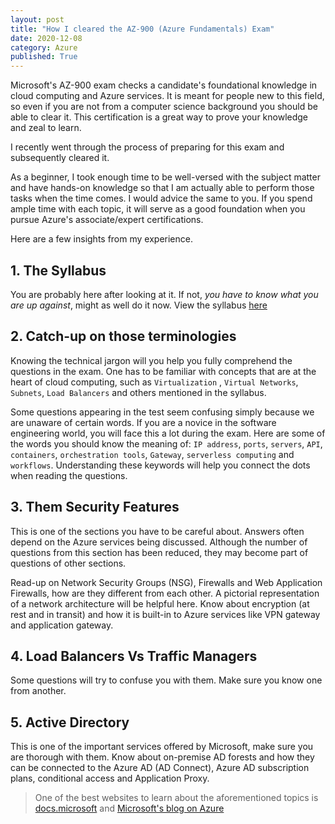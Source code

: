 ```yaml
---
layout: post
title: "How I cleared the AZ-900 (Azure Fundamentals) Exam"
date: 2020-12-08
category: Azure
published: True
---
```

<html>

<div data-iframe-width="350" data-iframe-height="270" data-share-badge-id="be9714ac-3a6c-4357-912f-9dc44c8023f1" data-share-badge-host="https://www.youracclaim.com"></div><script type="text/javascript" async src="//cdn.youracclaim.com/assets/utilities/embed.js"></script>

</html> 

Microsoft's AZ-900 exam checks a candidate's foundational knowledge in cloud computing and Azure services. It is meant for people new to this field, so even if you are not from a computer science background you should be able to clear it. This certification is a great way to prove your knowledge and zeal to learn. 

I recently went through the process of preparing for this exam and subsequently cleared it.

As a beginner, I took enough time to be well-versed with the subject matter and have hands-on knowledge so that I am actually able to perform those tasks when the time comes. I would advice the same to you. If you spend ample time with each topic, it will serve as a good foundation when you pursue Azure's associate/expert certifications.

Here are a few insights from my experience.

## 1. The Syllabus

You are probably here after looking at it. If not, *you have to know what you are up against*, might as well do it now. View the syllabus [here](https://query.prod.cms.rt.microsoft.com/cms/api/am/binary/RE3VwUY)

## 2. Catch-up on those terminologies

Knowing the technical jargon will you help you fully comprehend the questions in the exam. One has to be familiar with concepts that are at the heart of cloud computing, such as `Virtualization` , `Virtual Networks`, `Subnets`, `Load Balancers` and others mentioned in the syllabus.

Some questions appearing in the test seem confusing simply because we are unaware of certain words. If you are a novice in the software engineering world, you will face this a lot during the exam. Here are some of the words you should know the meaning of: `IP address`, `ports`, `servers`, `API`, `containers`, `orchestration tools`, `Gateway`, `serverless computing` and `workflows`. Understanding these keywords will help you connect the dots when reading the questions.

## 3. Them Security Features

This is one of the sections you have to be careful about. Answers often depend on the Azure services being discussed. Although the number of questions from this section has been reduced, they may become part of questions of other sections.

 Read-up on Network Security Groups (NSG), Firewalls and Web Application Firewalls, how are they different from each other. A pictorial representation of a network architecture will be helpful here. Know about encryption (at rest and in transit) and how it is built-in to Azure services like VPN gateway and application gateway.

## 4. Load Balancers Vs Traffic Managers

Some questions will try to confuse you with them. Make sure you know one from another.

## 5. Active Directory

This is one of the important services offered by Microsoft, make sure you are thorough with them. Know about on-premise AD forests and how they can be connected to the Azure AD (AD Connect), Azure AD subscription plans, conditional access and Application Proxy.



> One of the best websites to learn about the aforementioned topics is [docs.microsoft](https://docs.microsoft.com/en-us/) and [Microsoft's blog on Azure](https://azure.microsoft.com/en-in/blog/)



